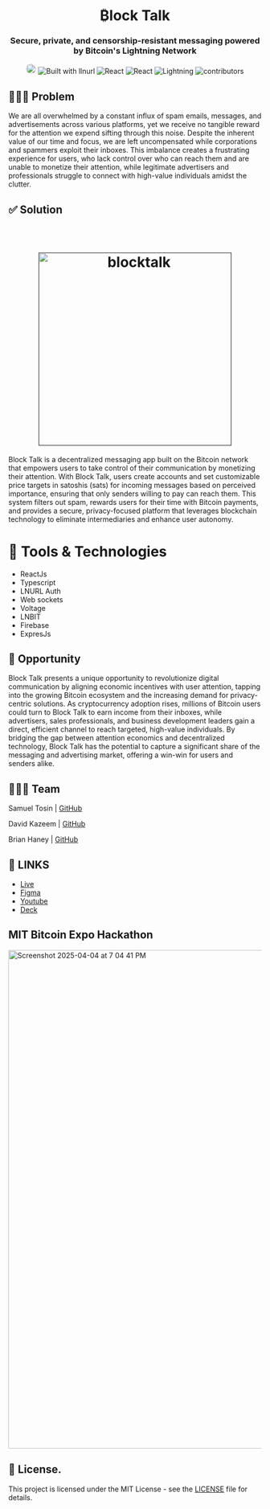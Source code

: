 <h1 align="center">
 ₿lock Talk
 </h1>

<h3 align="center">Secure, private, and censorship-resistant messaging powered by Bitcoin's Lightning Network</h3>
<p align="center">
    <img src="https://img.shields.io/badge/TypeScript-007ACC?style=for-the-badge&logo=typescript&logoColor=white" alt="Typescript version" height="20" style="
       border-radius: 20px;
    ">
        <img src="https://img.shields.io/badge/Built_On-₿itcoin-red" alt="Built with llnurl">
    <img src="https://img.shields.io/badge/React-red?logo=react" alt="React">
     <img src="https://img.shields.io/badge/NodeJs-red?logo=Node" alt="React">
    <img src="https://img.shields.io/badge/Lightning-lightblue?logo=lightning" alt="Lightning">
    <img src="https://img.shields.io/badge/3-contributors-green" alt="contributors">
</p>

## 🤦🏼‍♂️ Problem
We are all overwhelmed by a constant influx of spam emails, messages, and advertisements across various platforms, yet we receive no tangible reward for the attention we expend sifting through this noise. Despite the inherent value of our time and focus, we are left uncompensated while corporations and spammers exploit their inboxes. This imbalance creates a frustrating experience for users, who lack control over who can reach them and are unable to monetize their attention, while legitimate advertisers and professionals struggle to connect with high-value individuals amidst the clutter.

## ✅ Solution

<h1 align="center">
    <br>
    <a href="">
        <img src="https://github.com/user-attachments/assets/2a818a54-215c-4324-99a8-f06ca70e2079" alt="blocktalk" width="384"  />
    </a>
    <br>
</h1>


Block Talk is a decentralized messaging app built on the Bitcoin network that empowers users to take control of their communication by monetizing their attention. With Block Talk, users create accounts and set customizable price targets in satoshis (sats) for incoming messages based on perceived importance, ensuring that only senders willing to pay can reach them. This system filters out spam, rewards users for their time with Bitcoin payments, and provides a secure, privacy-focused platform that leverages blockchain technology to eliminate intermediaries and enhance user autonomy.

# 🤖 Tools & Technologies
-  ReactJs
-  Typescript
-  LNURL Auth
-  Web sockets
-  Voltage
-  LNBIT
-  Firebase
-  ExpresJs

## 🚀 Opportunity

Block Talk presents a unique opportunity to revolutionize digital communication by aligning economic incentives with user attention, tapping into the growing Bitcoin ecosystem and the increasing demand for privacy-centric solutions. As cryptocurrency adoption rises, millions of Bitcoin users could turn to Block Talk to earn income from their inboxes, while advertisers, sales professionals, and business development leaders gain a direct, efficient channel to reach targeted, high-value individuals. By bridging the gap between attention economics and decentralized technology, Block Talk has the potential to capture a significant share of the messaging and advertising market, offering a win-win for users and senders alike.

## 👨🏽‍🍳 Team
Samuel Tosin | [GitHub](https://github.com/Samuellyworld)

David Kazeem | [GitHub](https://github.com/davonjagah)

Brian Haney | [GitHub](https://github.com/Bhaney44)

## 🔗 LINKS
- [Live](https://block-talk.netlify.app/scan)
- [Figma](https://www.figma.com/design/4BM1Z1JuLmpcP2qYTRZnQt/Untitled?node-id=14-11&t=r4UkeOoXLVVpByb2-0)
- [Youtube]()
- [Deck](https://github.com/Samuellyworld/blocktalk/blob/main/Deck/Block%20Talk%20Deck.pdf)



## MIT Bitcoin Expo Hackathon

<img width="992" alt="Screenshot 2025-04-04 at 7 04 41 PM" src="https://github.com/user-attachments/assets/faacc774-8afa-4497-906f-6bb0282c5748" />

## 📜 License.

This project is licensed under the MIT License - see the [LICENSE](LICENSE) file for details.

